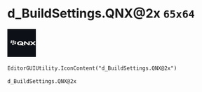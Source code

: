 # d_BuildSettings.QNX@2x `65x64`
<img src="/img/d_BuildSettings.QNX@2x.png" width=65 height=64>

``` CSharp
EditorGUIUtility.IconContent("d_BuildSettings.QNX@2x")
```
```
d_BuildSettings.QNX@2x
```
